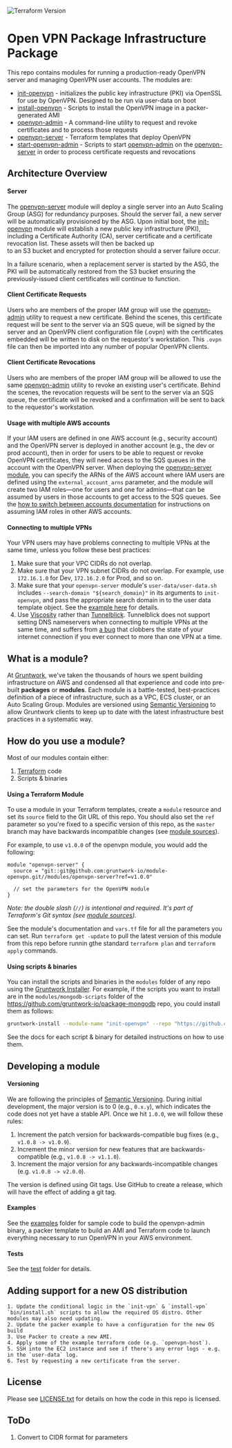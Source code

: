 ![Terraform Version](https://img.shields.io/badge/tf-%3E%3D0.12.0-blue.svg)

# Open VPN Package Infrastructure Package

This repo contains modules for running a production-ready OpenVPN server and managing OpenVPN user accounts. The modules are:

* [init-openvpn](/modules/init-openvpn) - initializes the public key infrastructure (PKI) via OpenSSL for use by OpenVPN. Designed to be run via user-data on boot 
* [install-openvpn](/modules/install-openvpn) - Scripts to install the OpenVPN image in a packer-generated AMI
* [openvpn-admin](/modules/openvpn-admin) - A command-line utility to request and revoke certificates and to process those requests
* [openvpn-server](/modules/openvpn-server) - Terraform templates that deploy OpenVPN
* [start-openvpn-admin](/modules/start-openvpn-admin) - Scripts to start [openvpn-admin](/modules/openvpn-admin) on the [openvpn-server](/modules/openvpn-server) in order to process certificate requests and revocations

## Architecture Overview

#### Server
The [openvpn-server](./modules/openvpn-server) module will deploy a single server into an Auto Scaling Group (ASG) for redundancy
purposes. Should the server fail, a new server will be automatically provisioned by the ASG. Upon initial boot, the 
[init-openvpn](./modules/init-openvpn) module will establish a new public key infrastructure (PKI), including
a Certificate Authority (CA), server certificate and a certificate revocation list. These assets will then be backed up  
to an S3 bucket and encrypted for protection should a server failure occur. 

In a failure scenario, when a replacement server is started by the ASG, the PKI will be automatically restored from the 
S3 bucket ensuring the previously-issued client certificates will continue to function.

#### Client Certificate Requests
Users who are members of the proper IAM group will use the [openvpn-admin](./modules/openvpn-admin) utility to request
a new certificate. Behind the scenes, this certificate request will be sent to the server via an SQS queue, will be signed by
the server and an OpenVPN client configuration file (.ovpn) with the certificates embedded will be written to disk on the 
requestor's workstation. This `.ovpn` file can then be imported into any number of popular OpenVPN clients.

#### Client Certificate Revocations
Users who are members of the proper IAM group will be allowed to use the same [openvpn-admin](./modules/openvpn-admin) 
utility to revoke an existing user's certificate. Behind the scenes, the revocation requests will be sent to the server
via an SQS queue, the certificate will be revoked and a confirmation will be sent to back to the requestor's workstation.

#### Usage with multiple AWS accounts
If your IAM users are defined in one AWS account (e.g., security account) and the OpenVPN server is deployed in another
account (e.g., the dev or prod account), then in order for users to be able to request or revoke OpenVPN certificates, 
they will need access to the SQS queues in the account with the OpenVPN server. When deploying the [openvpn-server 
module](/modules/openvpn-server), you can specify the ARNs of the AWS account where IAM users are defined using the
`external_account_arns` parameter, and the module will create two IAM roles—one for users and one for admins—that can be
assumed by users in those accounts to get access to the SQS queues. See the [how to switch between accounts
documentation](https://github.com/gruntwork-io/module-security/tree/master/modules/cross-account-iam-roles#how-to-switch-between-accounts)
for instructions on assuming IAM roles in other AWS accounts.  

#### Connecting to multiple VPNs
Your VPN users may have problems connecting to multiple VPNs at the same time, unless you follow these best practices:
1. Make sure that your VPC CIDRs do not overlap.
1. Make sure that your VPN subnet CIDRs do not overlap. For example, use `172.16.1.0` for Dev, `172.16.2.0` for Prod, 
   and so on.
1. Make sure that your `openvpn-server` module's `user-data/user-data.sh` includes `--search-domain "${search_domain}"`
   in its arguments to `init-openvpn`, and pass the appropriate search domain in to the user data template object.
   See the [example here](./examples/openvpn-host) for details.
1. Use [Viscosity](https://www.sparklabs.com/viscosity/) rather than [Tunnelblick](https://tunnelblick.net/).
   Tunnelblick does not support setting DNS nameservers when connecting to multiple VPNs at the same time,
   and suffers from [a bug](https://github.com/Tunnelblick/Tunnelblick/issues/573) that clobbers the state of your
   internet connection if you ever connect to more than one VPN at a time.

## What is a module?

At [Gruntwork](http://www.gruntwork.io), we've taken the thousands of hours we spent building infrastructure on AWS and
condensed all that experience and code into pre-built **packages** or **modules**. Each module is a battle-tested,
best-practices definition of a piece of infrastructure, such as a VPC, ECS cluster, or an Auto Scaling Group. Modules
are versioned using [Semantic Versioning](http://semver.org/) to allow Gruntwork clients to keep up to date with the
latest infrastructure best practices in a systematic way.

## How do you use a module?

Most of our modules contain either:

1. [Terraform](https://www.terraform.io/) code
1. Scripts & binaries

#### Using a Terraform Module

To use a module in your Terraform templates, create a `module` resource and set its `source` field to the Git URL of
this repo. You should also set the `ref` parameter so you're fixed to a specific version of this repo, as the `master`
branch may have backwards incompatible changes (see [module
sources](https://www.terraform.io/docs/modules/sources.html)).

For example, to use `v1.0.0` of the openvpn module, you would add the following:

```hcl
module "openvpn-server" {
  source = "git::git@github.com:gruntwork-io/module-openvpn.git//modules/openvpn-server?ref=v1.0.0"

  // set the parameters for the OpenVPN module
}
```

*Note: the double slash (`//`) is intentional and required. It's part of Terraform's Git syntax (see [module
sources](https://www.terraform.io/docs/modules/sources.html)).*

See the module's documentation and `vars.tf` file for all the parameters you can set. Run `terraform get -update` to
pull the latest version of this module from this repo before runnin gthe standard  `terraform plan` and
`terraform apply` commands.

#### Using scripts & binaries

You can install the scripts and binaries in the `modules` folder of any repo using the [Gruntwork
Installer](https://github.com/gruntwork-io/gruntwork-installer). For example, if the scripts you want to install are
in the `modules/mongodb-scripts` folder of the https://github.com/gruntwork-io/package-mongodb repo, you could install them
as follows:

```bash
gruntwork-install --module-name "init-openvpn" --repo "https://github.com/gruntwork-io/package-openvpn" --tag "0.0.1"
```

See the docs for each script & binary for detailed instructions on how to use them.

## Developing a module

#### Versioning

We are following the principles of [Semantic Versioning](http://semver.org/). During initial development, the major
version is to 0 (e.g., `0.x.y`), which indicates the code does not yet have a stable API. Once we hit `1.0.0`, we will
follow these rules:

1. Increment the patch version for backwards-compatible bug fixes (e.g., `v1.0.8 -> v1.0.9`).
2. Increment the minor version for new features that are backwards-compatible (e.g., `v1.0.8 -> v1.1.0`).
3. Increment the major version for any backwards-incompatible changes (e.g. `v1.0.8 -> v2.0.0`).

The version is defined using Git tags.  Use GitHub to create a release, which will have the effect of adding a git tag.

#### Examples

See the [examples](/examples) folder for sample code to build the openvpn-admin binary, a packer template to build an AMI and Terraform code to launch everything necessary to run OpenVPN in your AWS environment.

#### Tests

See the [test](/test) folder for details.

## Adding support for a new OS distribution
    1. Update the conditional logic in the `init-vpn` & `install-vpn` `bin/install.sh` scripts to allow the required OS distro. Other modules may also need updating. 
    2. Update the packer example to have a configuration for the new OS build 
    3. Use Packer to create a new AMI.
    4. Apply some of the example terraform code (e.g. `openvpn-host`).
    5. SSH into the EC2 instance and see if there's any error logs - e.g. in the `user-data` log. 
    6. Test by requesting a new certificate from the server.

## License

Please see [LICENSE.txt](/LICENSE.txt) for details on how the code in this repo is licensed.

## ToDo

1. Convert to CIDR format for parameters
